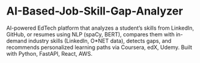 # AI-Based-Job-Skill-Gap-Analyzer
AI-powered EdTech platform that analyzes a student’s skills from LinkedIn, GitHub, or resumes using NLP (spaCy, BERT), compares them with in-demand industry skills (LinkedIn, O*NET data), detects gaps, and recommends personalized learning paths via Coursera, edX, Udemy. Built with Python, FastAPI, React, AWS.
